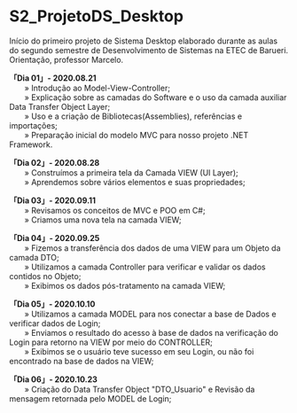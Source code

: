 # S2_ProjetoDS_Desktop
Início do primeiro projeto de Sistema Desktop elaborado durante as aulas do segundo semestre de Desenvolvimento de Sistemas na ETEC de Barueri. <br>
Orientação, professor Marcelo.

__「Dia 01」- 2020.08.21__  <br>
&nbsp;&nbsp;&nbsp;&nbsp;&nbsp;&nbsp; » Introdução ao Model-View-Controller; <br>
&nbsp;&nbsp;&nbsp;&nbsp;&nbsp;&nbsp; » Explicação sobre as camadas do Software e o uso da camada auxiliar Data Transfer Object Layer;<br>
&nbsp;&nbsp;&nbsp;&nbsp;&nbsp;&nbsp; » Uso e a criação de Bibliotecas(Assemblies), referências e importações; <br>
&nbsp;&nbsp;&nbsp;&nbsp;&nbsp;&nbsp; » Preparação inicial do modelo MVC para nosso projeto .NET Framework.<br>

__「Dia 02」- 2020.08.28__  <br>
&nbsp;&nbsp;&nbsp;&nbsp;&nbsp;&nbsp; » Construímos a primeira tela da Camada VIEW (UI Layer); <br>
&nbsp;&nbsp;&nbsp;&nbsp;&nbsp;&nbsp; » Aprendemos sobre vários elementos e suas propriedades; <br>

__「Dia 03」- 2020.09.11__  <br>
&nbsp;&nbsp;&nbsp;&nbsp;&nbsp;&nbsp; » Revisamos os conceitos de MVC e POO em C#; <br>
&nbsp;&nbsp;&nbsp;&nbsp;&nbsp;&nbsp; » Criamos uma nova tela na camada VIEW; <br>

__「Dia 04」- 2020.09.25__  <br>
&nbsp;&nbsp;&nbsp;&nbsp;&nbsp;&nbsp; » Fizemos a transferência dos dados de uma VIEW para um Objeto da camada DTO; <br>
&nbsp;&nbsp;&nbsp;&nbsp;&nbsp;&nbsp; » Utilizamos a camada Controller para verificar e validar os dados contidos no Objeto; <br>
&nbsp;&nbsp;&nbsp;&nbsp;&nbsp;&nbsp; » Exibimos os dados pós-tratamento na camada VIEW; <br>

__「Dia 05」- 2020.10.10__  <br>
&nbsp;&nbsp;&nbsp;&nbsp;&nbsp;&nbsp; » Utilizamos a camada MODEL para nos conectar a base de Dados e verificar dados de Login; <br>
&nbsp;&nbsp;&nbsp;&nbsp;&nbsp;&nbsp; » Enviamos o resultado do acesso à base de dados na verificação do Login para retorno na VIEW por meio do CONTROLLER; <br>
&nbsp;&nbsp;&nbsp;&nbsp;&nbsp;&nbsp; » Exibimos se o usuário teve sucesso em seu Login, ou não foi encontrado na base de dados na VIEW; <br>

__「Dia 06」- 2020.10.23__  <br>
&nbsp;&nbsp;&nbsp;&nbsp;&nbsp;&nbsp; » Criação do Data Transfer Object "DTO_Usuario" e Revisão da mensagem retornada pelo MODEL de Login; <br>
